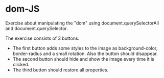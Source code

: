# dom-JS
Exercise about manipulating the "dom" using document.querySelectorAll and document.querySelector.

The exercise consists of 3 buttons.

- The first button adds some styles to the image as background-color, border-radius and a small rotation. Also the button should disappear.
- The second button should hide and show the image every time it is clicked.
- The third button should restore all properties.


